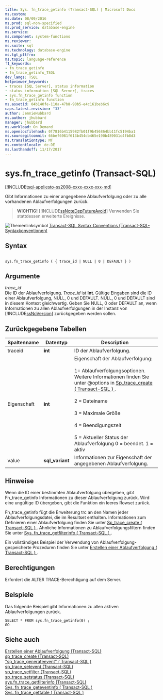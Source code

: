 ```yaml
---
title: Sys. fn_trace_getinfo (Transact-SQL) | Microsoft Docs
ms.custom: 
ms.date: 08/09/2016
ms.prod: sql-non-specified
ms.prod_service: database-engine
ms.service: 
ms.component: system-functions
ms.reviewer: 
ms.suite: sql
ms.technology: database-engine
ms.tgt_pltfrm: 
ms.topic: language-reference
f1_keywords:
- fn_trace_getinfo
- fn_trace_getinfo_TSQL
dev_langs: TSQL
helpviewer_keywords:
- traces [SQL Server], status information
- status information [SQL Server], traces
- sys.fn_trace_getinfo function
- fn_trace_getinfo function
ms.assetid: 04b140fe-110a-47b8-98b5-e4c161beb6c9
caps.latest.revision: "33"
author: JennieHubbard
ms.author: jhubbard
manager: jhubbard
ms.workload: On Demand
ms.openlocfilehash: 0f7816b4115982fb01f9b456864bb11fc5194ba1
ms.sourcegitcommit: 66bef6981f613b454db465e190b489031c4fb8d3
ms.translationtype: MT
ms.contentlocale: de-DE
ms.lasthandoff: 11/17/2017
---
```

# <a name="sysfntracegetinfo-transact-sql"></a>sys.fn_trace_getinfo (Transact-SQL)
[!INCLUDE[tsql-appliesto-ss2008-xxxx-xxxx-xxx-md](../../includes/tsql-appliesto-ss2008-xxxx-xxxx-xxx-md.md)]

  Gibt Informationen zu einer angegebene Ablaufverfolgung oder zu alle vorhandenen Ablaufverfolgungen zurück.  
  
> **WICHTIG!** [!INCLUDE[ssNoteDepFutureAvoid](../../includes/ssnotedepfutureavoid-md.md)] Verwenden Sie stattdessen erweiterte Ereignisse.    
  
 ![Themenlinksymbol](../../database-engine/configure-windows/media/topic-link.gif "Topic link icon") [Transact-SQL Syntax Conventions (Transact-SQL-Syntaxkonventionen)](../../t-sql/language-elements/transact-sql-syntax-conventions-transact-sql.md)  
  
## <a name="syntax"></a>Syntax  
  
```  
  
sys.fn_trace_getinfo ( { trace_id | NULL | 0 | DEFAULT } )  
```  
  
## <a name="arguments"></a>Argumente  
 *trace_id*  
 Die ID der Ablaufverfolgung. *Trace_id* ist **Int**.  Gültige Eingaben sind die ID einer Ablaufverfolgung, NULL, 0 und DEFAULT. NULL, 0 und DEFAULT sind in diesem Kontext gleichwertig. Geben Sie NULL, 0 oder DEFAULT an, wenn Informationen zu allen Ablaufverfolgungen in der Instanz von [!INCLUDE[ssNoVersion](../../includes/ssnoversion-md.md)] zurückgegeben werden sollen.  
  
## <a name="tables-returned"></a>Zurückgegebene Tabellen  
  
|Spaltenname|Datentyp|Description|  
|-----------------|---------------|-----------------|  
|traceid|**int**|ID der Ablaufverfolgung.|  
|Eigenschaft|**int**|Eigenschaft der Ablaufverfolgung:<br /><br /> 1= Ablaufverfolgungsoptionen. Weitere Informationen finden Sie unter @options in [Sp_trace_create &#40; Transact-SQL &#41; ](../../relational-databases/system-stored-procedures/sp-trace-create-transact-sql.md).<br /><br /> 2 = Dateiname<br /><br /> 3 = Maximale Größe<br /><br /> 4 = Beendigungszeit<br /><br /> 5 = Aktueller Status der Ablaufverfolgung 0 = beendet. 1 = aktiv|  
|value|**sql_variant**|Informationen zur Eigenschaft der angegebenen Ablaufverfolgung.|  
  
## <a name="remarks"></a>Hinweise  
 Wenn die ID einer bestimmten Ablaufverfolgung übergeben, gibt Fn_trace_getinfo Informationen zu dieser Ablaufverfolgung zurück. Wird eine ungültige ID übergeben, gibt die Funktion ein leeres Rowset zurück.  
  
 Fn_trace_getinfo fügt die Erweiterung trc an den Namen jeder Ablaufverfolgungsdatei, die im Resultset enthalten. Informationen zum Definieren einer Ablaufverfolgung finden Sie unter [Sp_trace_create &#40; Transact-SQL &#41; ](../../relational-databases/system-stored-procedures/sp-trace-create-transact-sql.md). Ähnliche Informationen zu Ablaufverfolgungsfiltern finden Sie unter [Sys. fn_trace_getfilterinfo &#40; Transact-SQL &#41; ](../../relational-databases/system-functions/sys-fn-trace-getfilterinfo-transact-sql.md).  
  
 Ein vollständiges Beispiel der Verwendung von Ablaufverfolgung-gespeicherte Prozeduren finden Sie unter [Erstellen einer Ablaufverfolgung &#40; Transact-SQL &#41; ](../../relational-databases/sql-trace/create-a-trace-transact-sql.md).  
  
## <a name="permissions"></a>Berechtigungen  
 Erfordert die ALTER TRACE-Berechtigung auf dem Server.  
  
## <a name="examples"></a>Beispiele  
 Das folgende Beispiel gibt Informationen zu allen aktiven Ablaufverfolgungen zurück.  
  
```  
SELECT * FROM sys.fn_trace_getinfo(0) ;  
GO  
```  
  
## <a name="see-also"></a>Siehe auch  
 [Erstellen einer Ablaufverfolgung &#40;Transact-SQL&#41;](../../relational-databases/sql-trace/create-a-trace-transact-sql.md)   
 [sp_trace_create &#40;Transact-SQL&#41;](../../relational-databases/system-stored-procedures/sp-trace-create-transact-sql.md)   
 ["sp_trace_generateevent" &#40; Transact-SQL &#41;](../../relational-databases/system-stored-procedures/sp-trace-generateevent-transact-sql.md)   
 [sp_trace_setevent &#40;Transact-SQL&#41;](../../relational-databases/system-stored-procedures/sp-trace-setevent-transact-sql.md)   
 [sp_trace_setfilter &#40;Transact-SQL&#41;](../../relational-databases/system-stored-procedures/sp-trace-setfilter-transact-sql.md)   
 [sp_trace_setstatus &#40;Transact-SQL&#41;](../../relational-databases/system-stored-procedures/sp-trace-setstatus-transact-sql.md)   
 [sys.fn_trace_getfilterinfo &#40;Transact-SQL&#41;](../../relational-databases/system-functions/sys-fn-trace-getfilterinfo-transact-sql.md)   
 [Sys. fn_trace_geteventinfo &#40; Transact-SQL &#41;](../../relational-databases/system-functions/sys-fn-trace-geteventinfo-transact-sql.md)   
 [Sys. fn_trace_gettable &#40; Transact-SQL &#41;](../../relational-databases/system-functions/sys-fn-trace-gettable-transact-sql.md)  
  
  
